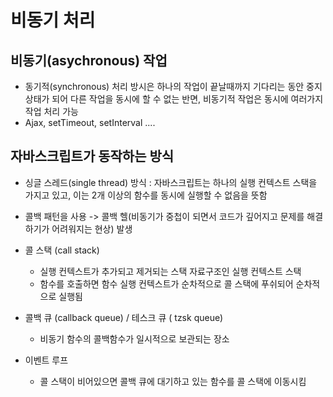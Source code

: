 # 비동기 처리

## 비동기(asychronous) 작업

- 동기적(synchronous) 처리 방시은 하나의 작업이 끝날때까지 기다리는 동안 중지 상태가 되어 다른 작업을 동시에 할 수 없는 반면, 비동기적 작업은 동시에 여러가지 작업 처리 가능
- Ajax, setTimeout, setInterval ....


## 자바스크립트가 동작하는 방식

- 싱글 스레드(single thread) 방식 : 자바스크립트는 하나의 실행 컨텍스트 스택을 가지고 있고, 이는 2개 이상의 함수를 동시에 실행할 수 없음을 뜻함
- 콜백 패턴을 사용 -> 콜백 헬(비동기가 중첩이 되면서 코드가 깊어지고 문제를 해결하기가 어려워지는 현상) 발생 

- 콜 스택 (call stack)
    - 실행 컨텍스트가 추가되고 제거되는 스택 자료구조인 실행 컨텍스트 스택
    - 함수를 호출하면 함수 실행 컨텍스트가 순차적으로 콜 스택에 푸쉬되어 순차적으로 실행됨

- 콜백 큐 (callback queue) / 테스크 큐 ( tzsk queue)
    - 비동기 함수의 콜백함수가 일시적으로 보관되는 장소

- 이벤트 루프 
    - 콜 스택이 비어있으면 콜백 큐에 대기하고 있는 함수를 콜 스택에 이동시킴

